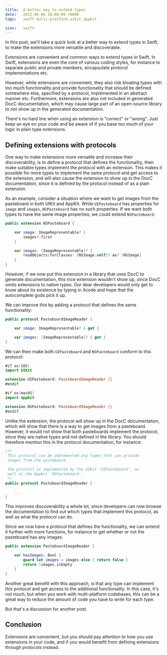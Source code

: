 ```yaml
---
title:  A better way to extend types
date:   2022-06-06 10:00:00 +0000
tags:   swift multi-platform uikit appkit

icon:   swift
---
```


In this post, we'll take a quick look at a better way to extend types in Swift, to make the extensions more versatile and discoverable.

Extensions are convenient and common ways to extend types in Swift. In Swift, extensions are even the core of various coding styles, for instance to separate public and private members, encapsulate protocol implementations etc.

However, while extensions are convenient, they also risk bloating types with too much functionality and provide functionality that should be defined somewhere else, specified by a protocol, implemented in an abstract manner etc. Furthermore, extensions are also not included in generated DocC documentation, which may cause large part of an open-source library to not show up in the generated documentation.

There's no hard line when using an extension is "correct" or "wrong". Just keep an eye on your code and be aware of if you base too much of your logic in plain type extensions.


## Defining extensions with protocols

One way to make extensions more versatile and increase their discoverability, is to define a protocol that defines the functionality, then make suitable types implement the protocol with an extension. This makes it possible for more types to implement the same protocol and get access to the extension, and will also cause the extension to show up in the DocC documentation, since it is defined by the protocol instead of as a plain extension.

As an example, consider a situation where we want to get images from the pasteboard in both UIKit and AppKit. While `UIPasteboard` has properties for `image` and `images`, `NSPasteboard` has no such properties. If we want both types to have the same image properties, we could extend `NSPasteboard`:

```swift
public extension NSPasteboard {

    var image: ImageRepresentable? {
        images?.first
    }

    var images: [ImageRepresentable]? {
        readObjects(forClasses: [NSImage.self]) as? [NSImage]
    }
}
```

However, if we now put this extension in a library that uses DocC to generate documentation, this nice extension wouldn't show up, since DocC omits extensions to native types. Our dear developers would only get to know about its existence by typing in Xcode and hope that the autocomplete gods pick it up.

We can improve this by adding a protocol that defines the same functionality:

```swift
public protocol PasteboardImageReader {

    var image: ImageRepresentable? { get }

    var images: [ImageRepresentable]? { get }
}
```

We can then make both `UIPasteboard` and `NSPasteboard` conform to this protocol:

```swift
#if os(iOS)
import UIKit

extension UIPasteboard: PasteboardImageReader {}
#endif

#if os(macOS)
import AppKit

extension NSPasteboard: PasteboardImageReader {}
#endif
```

Unlike the extension, the protocol *will* show up in the DocC documentation, which will show that there is a way to get images from a pasteboard. However, it would not show that both pasteboards implement the protocol, since they are native types and not defined in the library. You should therefore mention this in the protocol documentation, for instance:

```swift
/**
 This protocol can be implemented any types that can provide
 images from the pasteboard.

 The protocol is implemented by the UIKit `UIPasteboard`, as
 well as the AppKit `NSPasteboard`.
 */
public protocol PasteboardImageReader {

    ...
}
```

This improves discoverability a whole lot, since developers can now browse the documentation to find out which types that implement this protocol, as well as what the protocol can do.

Since we now have a protocol that defines the functionality, we can extend it further with more functions, for instance to get whether or not the pasteboard has any images.

```swift
public extension PasteboardImageReader {

    var hasImages: Bool {
        guard let images = images else { return false }
        return !images.isEmpty
    }
}
```

Another great benefit with this approach, is that any type can implement this protocol and get access to the additional functionality. In this case, it's not much, but when you work with multi-platform codebases, this can be a great way to reduce the amount of code you have to write for each type.

But that's a discussion for another post.


## Conclusion

Extensions are convenient, but you should pay attention to how you use extensions in your code, and if you would benefit from defining extensions through protocols instead.